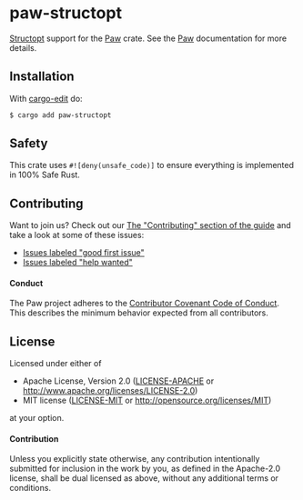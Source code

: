 # paw-structopt
[Structopt](http://docs.rs/structopt) support for the [Paw](https://github.com/rust-cli/paw) crate.
See the [Paw](https://docs.rs/paw) documentation for more details.

## Installation
With [cargo-edit](https://crates.io/crates/cargo-edit) do:
```sh
$ cargo add paw-structopt
```

## Safety
This crate uses ``#![deny(unsafe_code)]`` to ensure everything is implemented in 100% Safe Rust.

## Contributing
Want to join us? Check out our [The "Contributing" section of the
guide][contributing] and take a look at some of these issues:

- [Issues labeled "good first issue"][good-first-issue]
- [Issues labeled "help wanted"][help-wanted]

#### Conduct

The Paw project adheres to the [Contributor Covenant Code of
Conduct](https://github.com/rust-cli/paw/blob/master/.github/CODE_OF_CONDUCT.md).  This
describes the minimum behavior expected from all contributors.

## License
Licensed under either of

 * Apache License, Version 2.0 ([LICENSE-APACHE](../LICENSE-APACHE) or http://www.apache.org/licenses/LICENSE-2.0)
 * MIT license ([LICENSE-MIT](../LICENSE-MIT) or http://opensource.org/licenses/MIT)

at your option.

#### Contribution

Unless you explicitly state otherwise, any contribution intentionally submitted
for inclusion in the work by you, as defined in the Apache-2.0 license, shall be
dual licensed as above, without any additional terms or conditions.

[releases]: https://github.com/rust-cli/paw/releases
[contributing]: https://github.com/rust-cli/paw/blob/master/.github/CONTRIBUTING.md
[good-first-issue]: https://github.com/rust-cli/paw/labels/good%20first%20issue
[help-wanted]: https://github.com/rust-cli/paw/labels/help%20wanted
